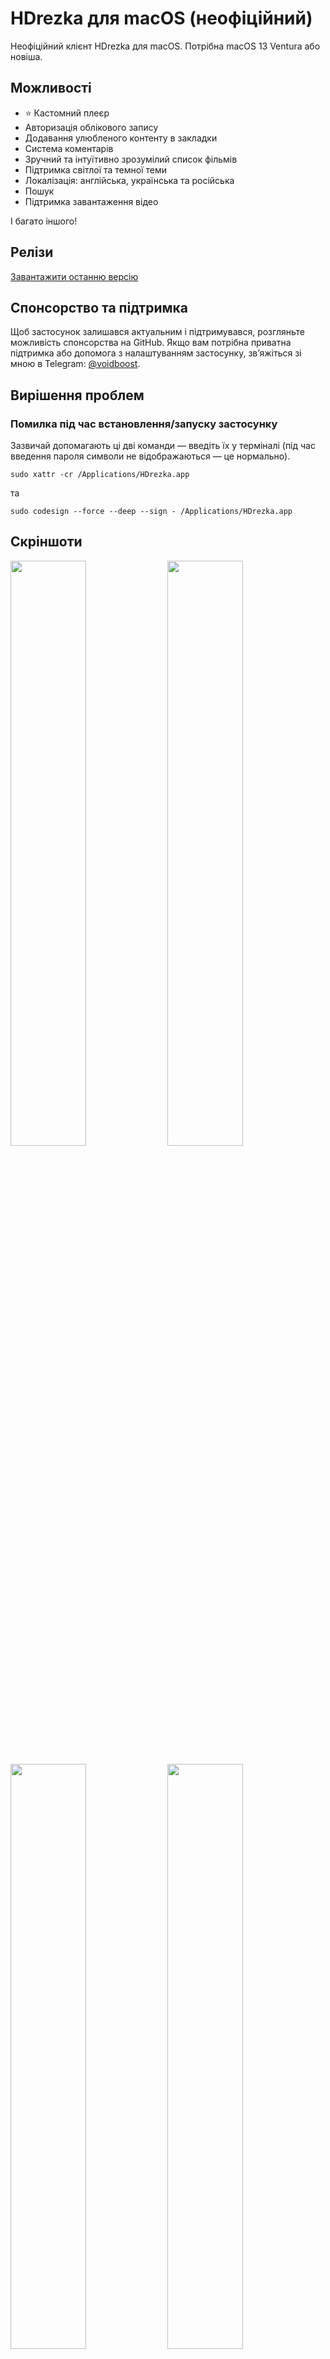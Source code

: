 <h1>HDrezka для macOS (неофіційний)</h1>
<p>Неофіційний клієнт HDrezka для macOS. Потрібна macOS 13 Ventura або новіша.</p>
<h2>Можливості</h2>
<ul>
    <li>⭐️ Кастомний плеєр</li>
    <li>Авторизація облікового запису</li>
    <li>Додавання улюбленого контенту в закладки</li>
    <li>Система коментарів</li>
    <li>Зручний та інтуїтивно зрозумілий список фільмів</li>
    <li>Підтримка світлої та темної теми</li>
    <li>Локалізація: англійська, українська та російська</li>
    <li>Пошук</li>
    <li>Підтримка завантаження відео</li>
</ul>
<p>І багато іншого!</p>
<h2>Релізи</h2>
<a href="https://voidboost.github.io/hdrezka-releases/HDrezka.dmg">Завантажити останню версію</a>
<h2>Спонсорство та підтримка</h2>
<p>
    Щоб застосунок залишався актуальним і підтримувався, розгляньте можливість спонсорства на GitHub. Якщо вам потрібна приватна підтримка або допомога з налаштуванням застосунку, зв’яжіться зі мною в Telegram:  
    <a href="https://t.me/voidboost">@voidboost</a>.
</p>
<h2>Вирішення проблем</h2>
<h3>Помилка під час встановлення/запуску застосунку</h3>
<p>Зазвичай допомагають ці дві команди — введіть їх у терміналі (під час введення пароля символи не відображаються — це нормально).</p>
<pre><code>sudo xattr -cr /Applications/HDrezka.app</code></pre>
<p>та</p>
<pre><code>sudo codesign --force --deep --sign - /Applications/HDrezka.app</code></pre>
<h2>Скріншоти</h2>
<p>
    <img width="49%" src="https://github.com/user-attachments/assets/717fce79-2084-4fed-ac8c-64ae601cd581" />
    <img width="49%" src="https://github.com/user-attachments/assets/cd186b48-db12-430a-8ed7-241f3125f16b" />
</p>
<p>
    <img width="49%" src="https://github.com/user-attachments/assets/287c84fb-d9e2-4def-8799-0d853d81c866" />
    <img width="49%" src="https://github.com/user-attachments/assets/b8d6794c-95c7-41ff-adc6-d2ce2810dd71" />
</p>
<p>
    <img width="49%" src="https://github.com/user-attachments/assets/5c81b065-c7cd-4f3c-b4bd-8aeade5fb9ed" />
    <img width="49%" src="https://github.com/user-attachments/assets/233e6cf2-8309-42af-b2f5-7f1af84d7d11" />
</p>
<p>
    <img width="49%" src="https://github.com/user-attachments/assets/1d414ad3-9a24-4f40-ba74-d5648c75640b" />
    <img width="49%" src="https://github.com/user-attachments/assets/53c79acb-e224-4209-bc6f-e4872b44516c" />
</p>
<p>
    <img width="49%" src="https://github.com/user-attachments/assets/8a6eb493-8f44-4e9c-b81a-16736b4e6a58" />
    <img width="49%" src="https://github.com/user-attachments/assets/68a189a0-bb3b-4fe0-812f-2dd81dee9664" />
</p>
<p>
    <img width="49%" src="https://github.com/user-attachments/assets/6ac5bd9c-7818-46ec-a0ef-cd0cd2403aef" />
    <img width="49%" src="https://github.com/user-attachments/assets/d5dad8ff-5131-4d28-820c-109d6a8d7c13" />
</p>
<p>
    <img width="49%" src="https://github.com/user-attachments/assets/987b4b94-5c96-4db4-86e4-41138ae5e65f" />
    <img width="49%" src="https://github.com/user-attachments/assets/cda7d6f4-11aa-45b1-84d0-006611f319eb" />
</p>
<p>
    <img width="49%" src="https://github.com/user-attachments/assets/516e4c93-06fc-4f1a-ad3e-d72c24057673" />
    <img width="49%" src="https://github.com/user-attachments/assets/35a7cee0-0de7-4d5c-91e2-f4e4c4d00fb9" />
</p>
<p>
    <img width="49%" src="https://github.com/user-attachments/assets/411b8655-c237-43c0-ae2c-3ee5ebf8cfb0" />
    <img width="49%" src="https://github.com/user-attachments/assets/5d64a920-96c4-469f-ac65-9ae68f8aa821" />
</p>
<p>
    <img width="49%" src="https://github.com/user-attachments/assets/56004c24-4dd1-49ae-bd3b-7700e0dc5534" />
    <img width="49%" src="https://github.com/user-attachments/assets/ca1d185e-d90f-4607-8c5b-28c583bce7a8" />
</p>
<p>
    <img width="49%" src="https://github.com/user-attachments/assets/9e4f98ae-e44b-4fe8-9218-87dad0a52c81" />
    <img width="49%" src="https://github.com/user-attachments/assets/45590091-f8e8-4bd6-9682-e24cc9b898c4" />
</p>
<p>
    <img width="49%" src="https://github.com/user-attachments/assets/5df3dd8e-24c9-4ff4-9a37-39b4cfb1fa5a" />
</p>
<h2>Ліцензія</h2>
<a href="./LICENSE">MIT</a>
